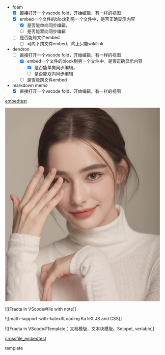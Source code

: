 
- foam
    - [x] 直接打开一个vscode fold，开始编辑，有一样的视图
    - [x] embed一个文件的block到另一个文件中，是否正确显示内容
      - [x] 是否能单向同步编辑，
      - [ ] 是否能双向同步编辑
    - [ ] 是否能跨文件embed
      - [ ] 可向下跨文件embed，向上只能wikilink
- dendron
  - [ ] 直接打开一个vscode fold，开始编辑，有一样的视图
    - [x] embed一个文件的block到另一个文件中，是否正确显示内容
      - [x] 是否能单向同步编辑，
      - [ ] 是否能双向同步编辑
    - [ ] 是否能跨文件embed
- markdown memo
  - [x] 直接打开一个vscode fold，开始编辑，有一样的视图

[embedtest](Fracta%20in%20VScode.md)

![dasha](dasha.JPG)

![[Fracta in VScode#file with note]]

![[math-support-with-katex#Loading KaTeX JS and CSS]]

![[Fracta in VScode#Template：文档模版，文本块模版，Snippet, veriable]]

[crossfile_embedtest](../random/random_library)

template
  